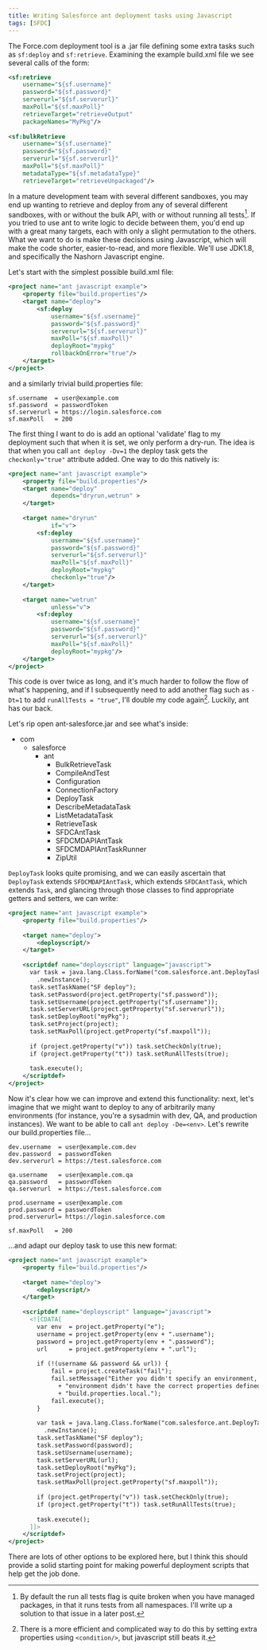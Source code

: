 ```yaml
---
title: Writing Salesforce ant deployment tasks using Javascript
tags: [SFDC]
---
```


The Force.com deployment tool is a .jar file defining some extra tasks such as `sf:deploy`
and `sf:retrieve`. Examining the example build.xml file we see several calls of the form:

~~~xml
<sf:retrieve 
    username="${sf.username}"
    password="${sf.password}"
    serverurl="${sf.serverurl}"
    maxPoll="${sf.maxPoll}"
    retrieveTarget="retrieveOutput"
    packageNames="MyPkg"/>
    
<sf:bulkRetrieve
    username="${sf.username}"
    password="${sf.password}"
    serverurl="${sf.serverurl}"
    maxPoll="${sf.maxPoll}"
    metadataType="${sf.metadataType}"
    retrieveTarget="retrieveUnpackaged"/>
~~~
In a mature development team with several different sandboxes, you may end up wanting to
retrieve and deploy from any of several different sandboxes, with or without the bulk API,
with or without running all tests[^1]. If you tried to use ant to write logic to decide
between them, you'd end up with a great many targets, each with only a slight permutation
to the others. What we want to do is make these decisions using Javascript, which will
make the code shorter, easier-to-read, and more flexible. We'll use JDK1.8, and specifically
the Nashorn Javascript engine.

Let's start with the simplest possible build.xml file:

~~~xml
<project name="ant javascript example">
    <property file="build.properties"/>
    <target name="deploy">
        <sf:deploy 
            username="${sf.username}"
            password="${sf.password}"
            serverurl="${sf.serverurl}"
            maxPoll="${sf.maxPoll}"
            deployRoot="mypkg"
            rollbackOnError="true"/>
    </target>
</project>
~~~

and a similarly trivial build.properties file:

~~~
sf.username  = user@example.com
sf.password  = passwordToken
sf.serverurl = https://login.salesforce.com
sf.maxPoll   = 200
~~~

The first thing I want to do is add an optional 'validate' flag to my deployment such that when it is set, we only perform a dry-run. The idea is that when you call `ant deploy -Dv=1` the deploy task gets the `checkonly="true"` attribute added. One way to do this natively is:

~~~xml
<project name="ant javascript example">
    <property file="build.properties"/>
    <target name="deploy"
            depends="dryrun,wetrun" >
    </target>
    
    <target name="dryrun"
            if="v">
        <sf:deploy 
            username="${sf.username}"
            password="${sf.password}"
            serverurl="${sf.serverurl}"
            maxPoll="${sf.maxPoll}"
            deployRoot="mypkg"
            checkonly="true"/>
    </target>
    
    <target name="wetrun"
            unless="v">
        <sf:deploy 
            username="${sf.username}"
            password="${sf.password}"
            serverurl="${sf.serverurl}"
            maxPoll="${sf.maxPoll}"
            deployRoot="mypkg"/>
    </target>
</project>
~~~

This code is over twice as long, and it's much harder to follow the flow of what's happening,
and if I subsequently need to add another flag such as `-Dt=1` to add `runAllTests = "true"`,
I'll double my code again[^2]. Luckily, ant has our back. 

Let's rip open ant-salesforce.jar and see what's inside:

* com
    * salesforce
        * ant
            * BulkRetrieveTask
            * CompileAndTest
            * Configuration
            * ConnectionFactory
            * DeployTask
            * DescribeMetadataTask
            * ListMetadataTask
            * RetrieveTask
            * SFDCAntTask
            * SFDCMDAPIAntTask
            * SFDCMDAPIAntTaskRunner
            * ZipUtil

`DeployTask` looks quite promising, and we can easily ascertain that `DeployTask` extends
`SFDCMDAPIAntTask`, which extends `SFDCAntTask`, which extends `Task`,
and glancing through those classes to find appropriate getters and setters, we can write:

~~~xml
<project name="ant javascript example">
    <property file="build.properties"/>
    
    <target name="deploy">
        <deployscript/>
    </target>
    
    <scriptdef name="deployscript" language="javascript">
      var task = java.lang.Class.forName("com.salesforce.ant.DeployTask")
        .newInstance();
      task.setTaskName("SF deploy");
      task.setPassword(project.getProperty("sf.password"));
      task.setUsername(project.getProperty("sf.username"));
      task.setServerURL(project.getProperty("sf.serverurl"));
      task.setDeployRoot("myPkg");
      task.setProject(project);
      task.setMaxPoll(project.getProperty("sf.maxpoll"));
      
      if (project.getProperty("v")) task.setCheckOnly(true);
      if (project.getProperty("t")) task.setRunAllTests(true);
      
      task.execute();
    </scriptdef>
</project>
~~~
Now it's clear how we can improve and extend this functionality: next, let's imagine that we might want to deploy to any of arbitrarily many environments (for instance, you're a sysadmin with dev, QA, and production instances). We want to be able to call `ant deploy -De=<env>`. Let's rewrite our build.properties file...

~~~
dev.username  = user@example.com.dev
dev.password  = passwordToken
dev.serverurl = https://test.salesforce.com

qa.username   = user@example.com.qa
qa.password   = passwordToken
qa.serverurl  = https://test.salesforce.com

prod.username = user@example.com
prod.password = passwordToken
prod.serverurl= https://login.salesforce.com

sf.maxPoll   = 200
~~~

...and adapt our deploy task to use this new format:

~~~xml
<project name="ant javascript example">
    <property file="build.properties"/>
    
    <target name="deploy">
        <deployscript/>
    </target>
    
    <scriptdef name="deployscript" language="javascript">
      <![CDATA[
        var env  = project.getProperty("e");
        username = project.getProperty(env + ".username");
        password = project.getProperty(env + ".password");
        url      = project.getProperty(env + ".url");
        
        if (!(username && password && url)) {
            fail = project.createTask("fail");
            fail.setMessage("Either you didn't specify an environment, or the specified "
              + "environment didn't have the correct properties defined in "
              + "build.properties.local.");
            fail.execute();
        }
        
        var task = java.lang.Class.forName("com.salesforce.ant.DeployTask")
          .newInstance();
        task.setTaskName("SF deploy");
        task.setPassword(password);
        task.setUsername(username);
        task.setServerURL(url);
        task.setDeployRoot("myPkg");
        task.setProject(project);
        task.setMaxPoll(project.getProperty("sf.maxpoll"));
        
        if (project.getProperty("v")) task.setCheckOnly(true);
        if (project.getProperty("t")) task.setRunAllTests(true);
        
        task.execute();
      ]]>
    </scriptdef>
</project>
~~~

There are lots of other options to be explored here, but I think this should provide a solid starting point for making powerful deployment scripts that help get the job done.


[^1]: By default the run all tests flag is quite broken when you have managed packages, in that it runs tests from all namespaces. I'll write up a solution to that issue in a later post.

[^2]: There is a more efficient and complicated way to do this by setting extra properties using `<condition/>`, but javascript still beats it.
